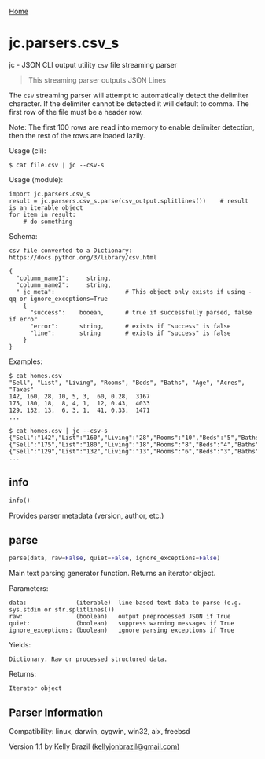 [Home](https://kellyjonbrazil.github.io/jc/)

# jc.parsers.csv_s
jc - JSON CLI output utility `csv` file streaming parser

> This streaming parser outputs JSON Lines

The `csv` streaming parser will attempt to automatically detect the delimiter character. If the delimiter cannot be detected it will default to comma. The first row of the file must be a header row.

Note: The first 100 rows are read into memory to enable delimiter detection, then the rest of the rows are loaded lazily.

Usage (cli):

    $ cat file.csv | jc --csv-s

Usage (module):

    import jc.parsers.csv_s
    result = jc.parsers.csv_s.parse(csv_output.splitlines())    # result is an iterable object
    for item in result:
        # do something

Schema:

    csv file converted to a Dictionary: https://docs.python.org/3/library/csv.html

    {
      "column_name1":     string,
      "column_name2":     string,
      "_jc_meta":                    # This object only exists if using -qq or ignore_exceptions=True
        {
          "success":    booean,      # true if successfully parsed, false if error
          "error":      string,      # exists if "success" is false
          "line":       string       # exists if "success" is false
        }
    }

Examples:

    $ cat homes.csv
    "Sell", "List", "Living", "Rooms", "Beds", "Baths", "Age", "Acres", "Taxes"
    142, 160, 28, 10, 5, 3,  60, 0.28,  3167
    175, 180, 18,  8, 4, 1,  12, 0.43,  4033
    129, 132, 13,  6, 3, 1,  41, 0.33,  1471
    ...

    $ cat homes.csv | jc --csv-s
    {"Sell":"142","List":"160","Living":"28","Rooms":"10","Beds":"5","Baths":"3","Age":"60","Acres":"0.28","Taxes":"3167"}
    {"Sell":"175","List":"180","Living":"18","Rooms":"8","Beds":"4","Baths":"1","Age":"12","Acres":"0.43","Taxes":"4033"}
    {"Sell":"129","List":"132","Living":"13","Rooms":"6","Beds":"3","Baths":"1","Age":"41","Acres":"0.33","Taxes":"1471"}
    ...


## info
```python
info()
```
Provides parser metadata (version, author, etc.)

## parse
```python
parse(data, raw=False, quiet=False, ignore_exceptions=False)
```

Main text parsing generator function. Returns an iterator object.

Parameters:

    data:              (iterable)  line-based text data to parse (e.g. sys.stdin or str.splitlines())
    raw:               (boolean)   output preprocessed JSON if True
    quiet:             (boolean)   suppress warning messages if True
    ignore_exceptions: (boolean)   ignore parsing exceptions if True

Yields:

    Dictionary. Raw or processed structured data.

Returns:

    Iterator object

## Parser Information
Compatibility:  linux, darwin, cygwin, win32, aix, freebsd

Version 1.1 by Kelly Brazil (kellyjonbrazil@gmail.com)

